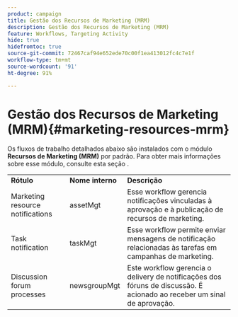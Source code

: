 ```yaml
---
product: campaign
title: Gestão dos Recursos de Marketing (MRM)
description: Gestão dos Recursos de Marketing (MRM)
feature: Workflows, Targeting Activity
hide: true
hidefromtoc: true
source-git-commit: 72467caf94e652ede70c00f1ea413012fc4c7e1f
workflow-type: tm+mt
source-wordcount: '91'
ht-degree: 91%

---
```



# Gestão dos Recursos de Marketing (MRM){#marketing-resources-mrm}



Os fluxos de trabalho detalhados abaixo são instalados com o módulo **Recursos de Marketing (MRM)** por padrão. Para obter mais informações sobre esse módulo, consulte esta seção .

<table> 
 <tbody> 
  <tr> 
   <td> <strong>Rótulo</strong><br /> </td> 
   <td> <strong>Nome interno</strong><br /> </td> 
   <td> <strong>Descrição</strong><br /> </td> 
  </tr> 
  <tr> 
   <td> <span class="uicontrol">Marketing resource notifications</span> <br /> </td> 
   <td> <span class="uicontrol">assetMgt</span> <br /> </td> 
   <td> Esse workflow gerencia notificações vinculadas à aprovação e à publicação de recursos de marketing. <br /> </td> 
  </tr> 
  <tr> 
   <td> <span class="uicontrol">Task notification</span> <br /> </td> 
   <td> <span class="uicontrol">taskMgt</span> <br /> </td> 
   <td> Esse workflow permite enviar mensagens de notificação relacionadas às tarefas em campanhas de marketing.<br /> </td> 
  </tr> 
  <tr> 
   <td> <span class="uicontrol">Discussion forum processes</span> <br /> </td> 
   <td> <span class="uicontrol">newsgroupMgt</span> <br /> </td> 
   <td> Este workflow gerencia o delivery de notificações dos fóruns de discussão. É acionado ao receber um sinal de aprovação.<br /> </td> 
  </tr> 
 </tbody> 
</table>


